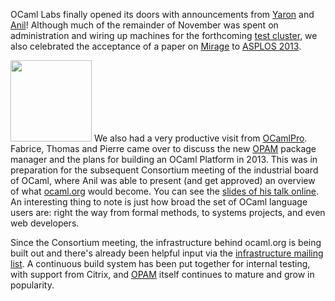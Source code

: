 OCaml Labs finally opened its doors with announcements from
[Yaron](https://ocaml.janestreet.com/?q=node/109) and
[Anil](http://anil.recoil.org/2012/10/19/announcing-ocaml-labs.html)!  Although
much of the remainder of November was spent on administration and wiring up
machines for the forthcoming [test cluster](../tasks/platform.html#Machine%20Pool), we
also celebrated the acceptance of a paper on [Mirage](../tasks/mirage.html)
to [ASPLOS 2013](http://anil.recoil.org/papers/2013-asplos-mirage.pdf).

<a href="../images/caml-consortium-20121101.jpg"><img class="right" width="130px" src="../images/caml-consortium-20121101-thumb.jpg"></img></a>
We also had a very productive visit from [OCamlPro](http://www.ocamlpro.com).
Fabrice, Thomas and Pierre came over to discuss the new
[OPAM](http://opam.ocamlpro.com) package manager and the plans for building an
OCaml Platform in 2013. This was in preparation for the subsequent Consortium
meeting of the industrial board of OCaml, where Anil was able to present (and
get approved) an overview of what [ocaml.org](http://ocaml.org) would become.
You can see the [slides of his talk online](http://anil.recoil.org/slides/OCaml-Consortium-2012-OCamlLabs.pdf).  An
interesting thing to note is just how broad the set of OCaml language users
are: right the way from formal methods, to systems projects, and even web
developers.

Since the Consortium meeting, the infrastructure behind ocaml.org is being
built out and there's already been helpful input via the
[infrastructure mailing list](http://lists.ocaml.org/listinfo/infrastructure).  A continuous build system has been put together for internal testing, with
support from Citrix, and [OPAM](#opam) itself continues to mature and grow in
popularity.

